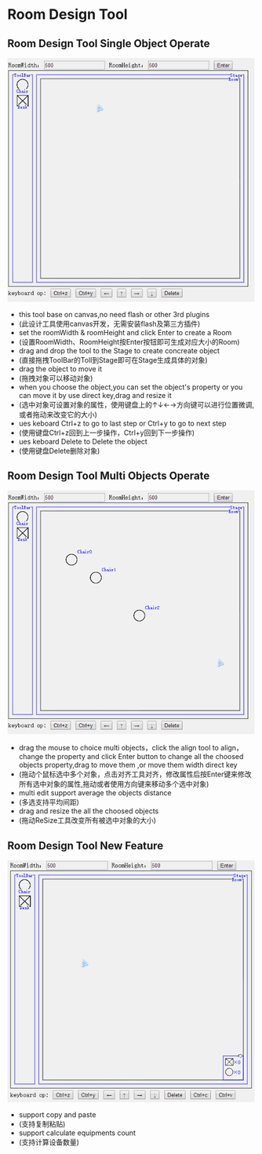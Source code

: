 # Room Design Tool
## Room Design Tool Single Object Operate 
![SingleOp](https://github.com/lijintian/RoomBooking/blob/master/RB/RB/Source/Introduce/SingleOp.gif) 
* this tool base on canvas,no need flash or other 3rd plugins 
 * (此设计工具使用canvas开发，无需安装flash及第三方插件)
* set the roomWidth & roomHeight and click Enter to create a Room
 * (设置RoomWidth、RoomHeight按Enter按钮即可生成对应大小的Room)
* drag and drop the tool to the Stage to create concreate object
 * (直接拖拽ToolBar的Toll到Stage即可在Stage生成具体的对象)
* drag the object to move it
 * (拖拽对象可以移动对象)
* when you choose the object,you can set the object's property or you can move it by use direct key,drag and resize it
 * (选中对象可设置对象的属性，使用键盘上的↑↓←→方向键可以进行位置微调,或者拖动来改变它的大小)
* ues keboard Ctrl+z to go to last step or Ctrl+y to go to next step
 * (使用键盘Ctrl+z回到上一步操作，Ctrl+y回到下一步操作)
* ues keboard Delete to Delete the object
 * (使用键盘Delete删除对象)

## Room Design Tool Multi Objects Operate
![MultiOp](https://github.com/lijintian/RoomBooking/blob/master/RB/RB/Source/Introduce/MultiOp.gif)
* drag the mouse to choice multi objects，click the align tool to align，change the property and click Enter button to change all the choosed objects property,drag to move them ,or move them width direct key
 * (拖动个鼠标选中多个对象，点击对齐工具对齐，修改属性后按Enter键来修改所有选中对象的属性,拖动或者使用方向键来移动多个选中对象)
* multi edit support average the objects distance 
 * (多选支持平均间距)
* drag and resize the all the choosed objects 
 * (拖动ReSize工具改变所有被选中对象的大小)

## Room Design Tool New Feature
![MultiOp](https://github.com/lijintian/RoomBooking/blob/master/RB/RB/Source/Introduce/Copy.gif)
* support copy and paste
 * (支持复制粘贴)
* support calculate equipments count
 * (支持计算设备数量)
